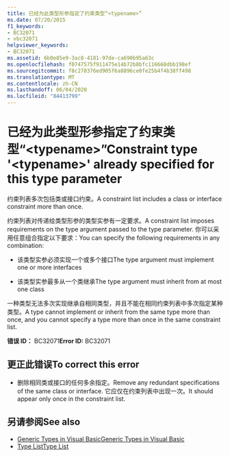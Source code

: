 ```yaml
---
title: 已经为此类型形参指定了约束类型“<typename>”
ms.date: 07/20/2015
f1_keywords:
- BC32071
- vbc32071
helpviewer_keywords:
- BC32071
ms.assetid: 6b0e85e9-3ac8-4181-97de-ca690b95a63c
ms.openlocfilehash: f0747575f911475e14b72b8bfc116668dbb198ef
ms.sourcegitcommit: f8c270376ed905f6a8896ce0fe25b4f4b38ff498
ms.translationtype: MT
ms.contentlocale: zh-CN
ms.lasthandoff: 06/04/2020
ms.locfileid: "84413799"
---
```

# <a name="constraint-type-typename-already-specified-for-this-type-parameter"></a><span data-ttu-id="cf1d2-102">已经为此类型形参指定了约束类型“\<typename>”</span><span class="sxs-lookup"><span data-stu-id="cf1d2-102">Constraint type '\<typename>' already specified for this type parameter</span></span>
<span data-ttu-id="cf1d2-103">约束列表多次包括类或接口约束。</span><span class="sxs-lookup"><span data-stu-id="cf1d2-103">A constraint list includes a class or interface constraint more than once.</span></span>  
  
 <span data-ttu-id="cf1d2-104">约束列表对传递给类型形参的类型实参有一定要求。</span><span class="sxs-lookup"><span data-stu-id="cf1d2-104">A constraint list imposes requirements on the type argument passed to the type parameter.</span></span> <span data-ttu-id="cf1d2-105">你可以采用任意组合指定以下要求：</span><span class="sxs-lookup"><span data-stu-id="cf1d2-105">You can specify the following requirements in any combination:</span></span>  
  
- <span data-ttu-id="cf1d2-106">该类型实参必须实现一个或多个接口</span><span class="sxs-lookup"><span data-stu-id="cf1d2-106">The type argument must implement one or more interfaces</span></span>  
  
- <span data-ttu-id="cf1d2-107">该类型实参最多从一个类继承</span><span class="sxs-lookup"><span data-stu-id="cf1d2-107">The type argument must inherit from at most one class</span></span>  
  
 <span data-ttu-id="cf1d2-108">一种类型无法多次实现继承自相同类型，并且不能在相同约束列表中多次指定某种类型。</span><span class="sxs-lookup"><span data-stu-id="cf1d2-108">A type cannot implement or inherit from the same type more than once, and you cannot specify a type more than once in the same constraint list.</span></span>  
  
 <span data-ttu-id="cf1d2-109">**错误 ID：** BC32071</span><span class="sxs-lookup"><span data-stu-id="cf1d2-109">**Error ID:** BC32071</span></span>  
  
## <a name="to-correct-this-error"></a><span data-ttu-id="cf1d2-110">更正此错误</span><span class="sxs-lookup"><span data-stu-id="cf1d2-110">To correct this error</span></span>  
  
- <span data-ttu-id="cf1d2-111">删除相同类或接口的任何多余指定。</span><span class="sxs-lookup"><span data-stu-id="cf1d2-111">Remove any redundant specifications of the same class or interface.</span></span> <span data-ttu-id="cf1d2-112">它应仅在约束列表中出现一次。</span><span class="sxs-lookup"><span data-stu-id="cf1d2-112">It should appear only once in the constraint list.</span></span>  
  
## <a name="see-also"></a><span data-ttu-id="cf1d2-113">另请参阅</span><span class="sxs-lookup"><span data-stu-id="cf1d2-113">See also</span></span>

- [<span data-ttu-id="cf1d2-114">Generic Types in Visual Basic</span><span class="sxs-lookup"><span data-stu-id="cf1d2-114">Generic Types in Visual Basic</span></span>](../programming-guide/language-features/data-types/generic-types.md)
- [<span data-ttu-id="cf1d2-115">Type List</span><span class="sxs-lookup"><span data-stu-id="cf1d2-115">Type List</span></span>](../language-reference/statements/type-list.md)
